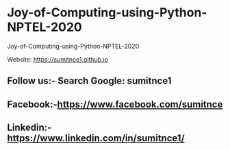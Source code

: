 # Joy-of-Computing-using-Python-NPTEL-2020
Joy-of-Computing-using-Python-NPTEL-2020

Website: https://sumitnce1.github.io
## Follow us:- Search Google: sumitnce1
## Facebook:-https://www.facebook.com/sumitnce
## Linkedin:-https://www.linkedin.com/in/sumitnce1/
